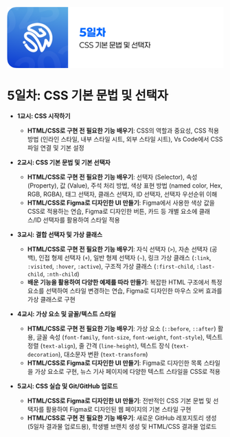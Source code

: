 <img src="./header.png" />

# 5일차: CSS 기본 문법 및 선택자

- **1교시: CSS 시작하기**

  - **HTML/CSS로 구현 전 필요한 기능 배우기**: CSS의 역할과 중요성, CSS 적용 방법 (인라인 스타일, 내부 스타일 시트, 외부 스타일 시트), Vs Code에서 CSS 파일 연결 및 기본 설정

- **2교시: CSS 기본 문법 및 기본 선택자**

  - **HTML/CSS로 구현 전 필요한 기능 배우기**: 선택자 (Selector), 속성 (Property), 값 (Value), 주석 처리 방법, 색상 표현 방법 (named color, Hex, RGB, RGBA), 태그 선택자, 클래스 선택자, ID 선택자, 선택자 우선순위 이해
  - **HTML/CSS로 Figma로 디자인한 UI 만들기**: Figma에서 사용한 색상 값을 CSS로 적용하는 연습, Figma로 디자인한 버튼, 카드 등 개별 요소에 클래스/ID 선택자를 활용하여 스타일 적용

- **3교시: 결합 선택자 및 가상 클래스**

  - **HTML/CSS로 구현 전 필요한 기능 배우기**: 자식 선택자 (`>`), 자손 선택자 (공백), 인접 형제 선택자 (`+`), 일반 형제 선택자 (`~`), 링크 가상 클래스 (`:link`, `:visited`, `:hover`, `:active`), 구조적 가상 클래스 (`:first-child`, `:last-child`, `:nth-child`)
  - **배운 기능을 활용하여 다양한 예제를 따라 만들기**: 복잡한 HTML 구조에서 특정 요소를 선택하여 스타일 변경하는 연습, Figma로 디자인한 마우스 오버 효과를 가상 클래스로 구현

- **4교시: 가상 요소 및 글꼴/텍스트 스타일**

  - **HTML/CSS로 구현 전 필요한 기능 배우기**: 가상 요소 (`::before`, `::after`) 활용, 글꼴 속성 (`font-family`, `font-size`, `font-weight`, `font-style`), 텍스트 정렬 (`text-align`), 줄 간격 (`line-height`), 텍스트 장식 (`text-decoration`), 대소문자 변환 (`text-transform`)
  - **HTML/CSS로 Figma로 디자인한 UI 만들기**: Figma로 디자인한 목록 스타일을 가상 요소로 구현, 뉴스 기사 페이지에 다양한 텍스트 스타일을 CSS로 적용

- **5교시: CSS 실습 및 Git/GitHub 업로드**

  - **HTML/CSS로 Figma로 디자인한 UI 만들기**: 전반적인 CSS 기본 문법 및 선택자를 활용하여 Figma로 디자인된 웹 페이지의 기본 스타일 구현
  - **HTML/CSS로 구현 전 필요한 기능 배우기**: 새로운 GitHub 레포지토리 생성 (5일차 결과물 업로드용), 학생별 브랜치 생성 및 HTML/CSS 결과물 업로드
